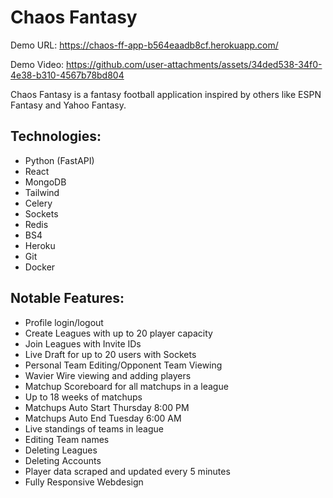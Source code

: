 # Chaos Fantasy

Demo URL: https://chaos-ff-app-b564eaadb8cf.herokuapp.com/

Demo Video: https://github.com/user-attachments/assets/34ded538-34f0-4e38-b310-4567b78bd804

Chaos Fantasy is a fantasy football application inspired by others like ESPN Fantasy and Yahoo Fantasy.

## Technologies:
- Python (FastAPI)
- React
- MongoDB
- Tailwind
- Celery
- Sockets
- Redis
- BS4
- Heroku
- Git
- Docker

## Notable Features:
- Profile login/logout
- Create Leagues with up to 20 player capacity
- Join Leagues with Invite IDs
- Live Draft for up to 20 users with Sockets
- Personal Team Editing/Opponent Team Viewing
- Wavier Wire viewing and adding players
- Matchup Scoreboard for all matchups in a league
- Up to 18 weeks of matchups
- Matchups Auto Start Thursday 8:00 PM
- Matchups Auto End Tuesday 6:00 AM
- Live standings of teams in league
- Editing Team names
- Deleting Leagues
- Deleting Accounts
- Player data scraped and updated every 5 minutes
- Fully Responsive Webdesign


